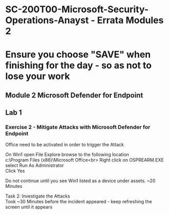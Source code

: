 # SC-200T00-Microsoft-Security-Operations-Anayst - Errata Modules 2<br>
# Ensure you choose "SAVE" when finishing for the day - so as not to lose your work<br>

## Module 2 Microsoft Defender for Endpoint<br>

## Lab 1<br>

### Exercise 2 - Mitigate Attacks with Microsoft Defender for Endpoint<br>

Office need to be activated in order to trigger the Attack<br>

On Win1 open File Explore browse to the following location<br>
c:\Program Files (x86)\Microsoft Office\<br>
Right click on OSPREARM.EXE select Run As Administrator<br>
Click Yes<br>

Do not continue until you see Win1 listed as a device under assets.  ~20 Minutes<br>

Task 2: Investigate the Attacks<br>
Took ~30 Minutes before the incident appeared - keep refreshing the screen until it appears<br>

